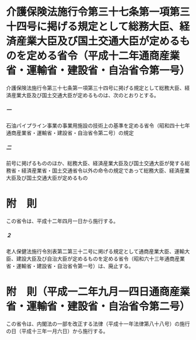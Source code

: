 # 介護保険法施行令第三十七条第一項第三十四号に掲げる規定として総務大臣、経済産業大臣及び国土交通大臣が定めるものを定める省令（平成十二年通商産業省・運輸省・建設省・自治省令第一号）
介護保険法施行令第三十七条第一項第三十四号に掲げる規定として総務大臣、経済産業大臣及び国土交通大臣が定めるものは、次のとおりとする。
##### 一
石油パイプライン事業の事業用施設の技術上の基準を定める省令（昭和四十七年通商産業省・運輸省・建設省・自治省令第二号）の規定
##### 二
前号に掲げるもののほか、総務大臣、経済産業大臣及び国土交通大臣が発する総務省・経済産業省・国土交通省令以外の命令の規定であって総務大臣、経済産業大臣及び国土交通大臣が定めるもの
# 附　則
この省令は、平成十二年四月一日から施行する。
##### ２
老人保健法施行令別表第二第三十二号に掲げる規定として通商産業大臣、運輸大臣、建設大臣及び自治大臣が定めるものを定める省令（昭和六十三年通商産業省・運輸省・建設省・自治省令第一号）は、廃止する。
# 附　則（平成一二年九月一四日通商産業省・運輸省・建設省・自治省令第二号）
この省令は、内閣法の一部を改正する法律（平成十一年法律第八十八号）の施行の日（平成十三年一月六日）から施行する。

